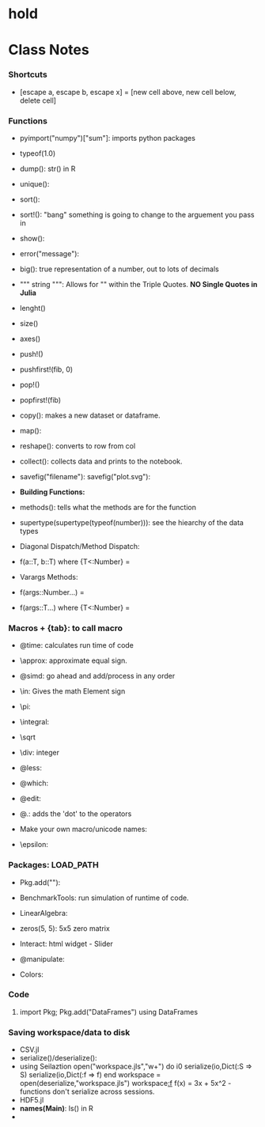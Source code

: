 # hold

# Class Notes

### Shortcuts
 - [escape a, escape b, escape x] = [new cell above, new cell below, delete cell]

### Functions
 - pyimport("numpy")["sum"]: imports python packages
 - typeof(1.0)
 - dump(): str() in R
 - unique():
 - sort():
 - sort!(): "bang" something is going to change to the arguement you pass in
 - show():
 - error("message"):
 - big(): true representation of a number, out to lots of decimals
 - """ string """: Allows for "" within the Triple Quotes. **NO Single Quotes in Julia**
 - lenght()
 - size()
 - axes() 
 - push!()
 - pushfirst!(fib, 0)
 - pop!()
 - popfirst!(fib)
 - copy(): makes a new dataset or dataframe.
 - map():
 - reshape(): converts to row from col
 - collect(): collects data and prints to the notebook.
 - savefig("filename"): savefig("plot.svg"):
 
 - **Building Functions:**
  - methods(): tells what the methods are for the function
  - supertype(supertype(typeof(number))): see the hiearchy of the data types
  - Diagonal Dispatch/Method Dispatch: 
   - f(a::T, b::T) where {T<:Number} = 
  - Varargs Methods:
   - f(args::Number...) = 
   - f(args::T...) where {T<:Number} = 

### Macros + {tab}: to call macro
 - @time: calculates run time of code
 - \approx: approximate equal sign.  
 - @simd: go ahead and add/process in any order
 - \in: Gives the math Element sign
 - \pi:
 - \integral:
 - \sqrt
 - \div: integer 
 - @less:
 - @which:
 - @edit:
 - @.: adds the 'dot' to the operators 
 
 - Make your own macro/unicode names:
  - \epsilon: 
  
### Packages: LOAD_PATH
 - Pkg.add(""): 
 - BenchmarkTools: run simulation of runtime of code.
 - LinearAlgebra:
  - zeros(5, 5): 5x5 zero matrix
  
 - Interact: html widget - Slider
  - @manipulate:
 - Colors:

### Code
 1. import Pkg; Pkg.add("DataFrames")
using DataFrames

### Saving workspace/data to disk
 - CSV.jl
 - serialize()/deserialize():
  - using Seilaztion
    open("workspace.jls","w+") do i0
       serialize(io,Dict(:S => S)
       serialize(io,Dict(:f => f)
    end
    workspace = open(deserialize,"workspace.jls")
    workspace[:f](3)
    f(x) = 3x + 5x^2 - functions don't serialize across sessions.
 - HDF5.jl
 - **names(Main)**: ls() in R
 -  
